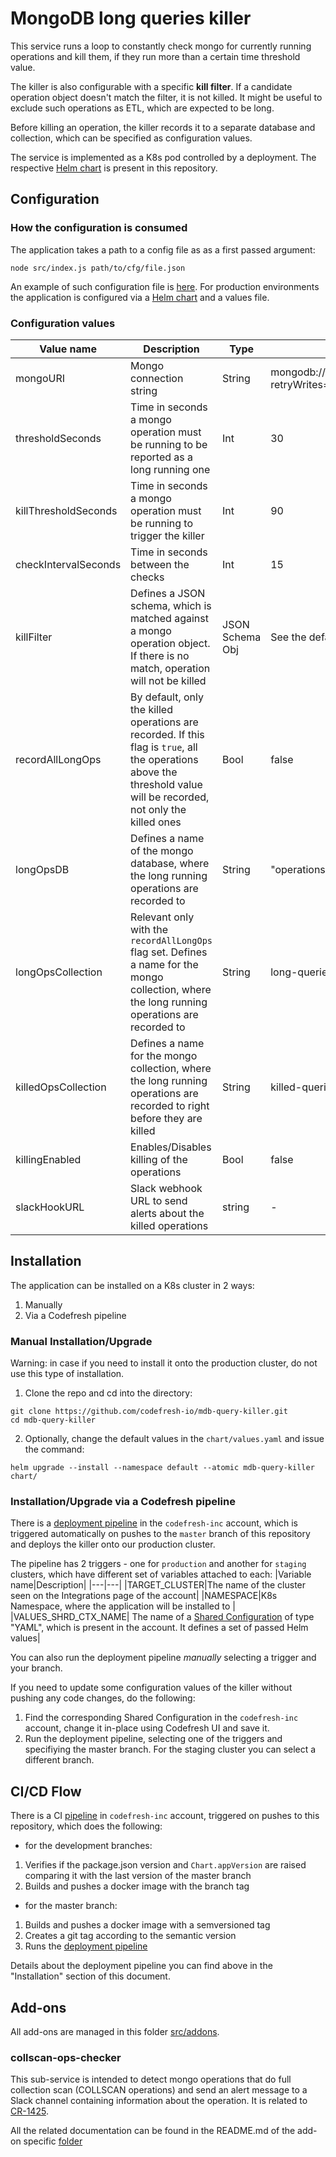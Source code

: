 # MongoDB long queries killer

This service runs a loop to constantly check mongo for currently running operations and kill them, if they run more than a certain time threshold value.

The killer is also configurable with a specific **kill filter**. If a candidate operation object doesn't match the filter, it is not killed. It might be useful to exclude such operations as ETL, which are expected to be long.

Before killing an operation, the killer records it to a separate database and collection, which can be specified as configuration values.

The service is implemented as a K8s pod controlled by a deployment. The respective [Helm chart](https://github.com/codefresh-io/mdb-query-killer/tree/master/chart) is present in this repository.

## Configuration

### How the configuration is consumed

The application takes a path to a config file as as a first passed argument:

`node src/index.js path/to/cfg/file.json`

An example of such configuration file is [here](https://github.com/codefresh-io/mdb-query-killer/blob/master/examples/example-config.json). For production environments the application is configured via a [Helm chart](https://github.com/codefresh-io/mdb-query-killer/tree/master/chart) and a values file.

### Configuration values

|Value name|Description|Type|Default value
|---|---|--|--|
| mongoURI  | Mongo connection string | String | mongodb://root:password@localhost:27017/admin?retryWrites=true&w=majority
| thresholdSeconds  | Time in seconds a mongo operation must be running to be reported as a long running one | Int | 30
| killThresholdSeconds  | Time in seconds a mongo operation must be running to trigger the killer | Int | 90
| checkIntervalSeconds | Time in seconds between the checks | Int | 15
| killFilter  | Defines a JSON schema, which is matched against a mongo operation object. If there is no match, operation will not be killed | JSON Schema Obj | See the default value [here](https://github.com/codefresh-io/mdb-query-killer/blob/e6fb356d850356c415c78c48b76b0614959cbb06/src/config.js#L4-L13)
| recordAllLongOps | By default, only the killed operations are recorded. If this flag is `true`, all the operations above the threshold value will be recorded, not only the killed ones | Bool | false
| longOpsDB  |  Defines a name of the mongo database, where the long running operations are recorded to | String | "operations"
| longOpsCollection | Relevant only with the `recordAllLongOps` flag set. Defines a name for the mongo collection, where the long running operations are recorded to | String | long-queries
| killedOpsCollection | Defines a name for the mongo collection, where the long running operations are recorded to right before they are killed | String | killed-queries
| killingEnabled | Enables/Disables killing of the operations | Bool | false
| slackHookURL | Slack webhook URL to send alerts about the killed operations | string | - |

## Installation

The application can be installed on a K8s cluster in 2 ways:
1. Manually
2. Via a Codefresh pipeline

### Manual Installation/Upgrade

Warning: in case if you need to install it onto the production cluster, do not use this type of installation.

1. Clone the repo and cd into the directory:
```
git clone https://github.com/codefresh-io/mdb-query-killer.git
cd mdb-query-killer
```
2. Optionally, change the default values in the `chart/values.yaml` and issue the command:
```
helm upgrade --install --namespace default --atomic mdb-query-killer chart/
```

### Installation/Upgrade via a Codefresh pipeline

There is a [deployment pipeline](https://g.codefresh.io/pipelines/edit/workflow?id=5f883eb9e76a53333c2f5b8a&pipeline=cd-mdb-query-killer&projects=mongo-query-killer&projectId=5f882f99e76a5355a52f5add) in the `codefresh-inc` account, which is triggered automatically on pushes to the `master` branch of this repository and deploys the killer onto our production cluster.

The pipeline has 2 triggers - one for `production` and another for `staging` clusters, which have different set of variables attached to each:
|Variable name|Description|
|---|---|
|TARGET_CLUSTER|The name of the cluster seen on the Integrations page of the account|
|NAMESPACE|K8s Namespace, where the application will be installed to |
|VALUES_SHRD_CTX_NAME| The name of a [Shared Configuration](https://codefresh.io/docs/docs/configure-ci-cd-pipeline/shared-configuration/) of type "YAML", which is present in the account. It defines a set of passed Helm values|

You can also run the deployment pipeline *manually* selecting a trigger and your branch.

If you need to update some configuration values of the killer without pushing any code changes, do the following:
1. Find the corresponding Shared Configuration in the `codefresh-inc` account, change it in-place using Codefresh UI and save it.
2. Run the deployment pipeline, selecting one of the triggers and specifiying the master branch. For the staging cluster you can select a different branch.

## CI/CD Flow

There is a CI [pipeline](https://g.codefresh.io/pipelines/edit/workflow?id=5f88360b3e8ff4784adae34f&pipeline=ci-mdb-query-killer&projects=mongo-query-killer&projectId=5f882f99e76a5355a52f5add) in `codefresh-inc` account, triggered on pushes to this repository, which does the following:
- for the development branches:
1. Verifies if the package.json version and `Chart.appVersion` are raised comparing it with the last version of the master branch
2. Builds and pushes a docker image with the branch tag
- for the master branch:
1. Builds and pushes a docker image with a semversioned tag
2. Creates a git tag according to the semantic version
3. Runs the [deployment pipeline](https://g.codefresh.io/pipelines/edit/workflow?id=5f883eb9e76a53333c2f5b8a&pipeline=cd-mdb-query-killer&projects=mongo-query-killer&projectId=5f882f99e76a5355a52f5add)

Details about the deployment pipeline you can find above in the "Installation" section of this document.

## Add-ons

All add-ons are managed in this folder [src/addons](https://github.com/codefresh-io/mdb-query-killer/tree/master/src/addons).

### collscan-ops-checker

This sub-service is intended to detect mongo operations that do full collection scan (COLLSCAN operations) and send an alert message to a Slack channel containing information about the operation. It is related to [CR-1425](https://codefresh-io.atlassian.net/browse/CR-1425).

All the related documentation can be found in the README.md of the add-on specific [folder](https://github.com/codefresh-io/mdb-query-killer/tree/master/src/addons/collscan-op-checker)